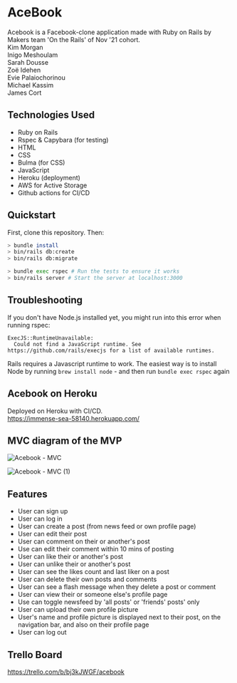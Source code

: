 # AceBook

Acebook is a Facebook-clone application made with Ruby on Rails by Makers team 'On the Rails' of Nov '21 cohort.\
Kim Morgan\
Inigo Meshoulam\
Sarah Dousse\
Zoë Idehen\
Evie Palaiochorinou\
Michael Kassim\
James Cort

## Technologies Used

- Ruby on Rails
- Rspec & Capybara (for testing)
- HTML
- CSS
- Bulma (for CSS)
- JavaScript
- Heroku (deployment)
- AWS for Active Storage
- Github actions for CI/CD

## Quickstart

First, clone this repository. Then:

```bash
> bundle install
> bin/rails db:create
> bin/rails db:migrate

> bundle exec rspec # Run the tests to ensure it works
> bin/rails server # Start the server at localhost:3000
```

## Troubleshooting

If you don't have Node.js installed yet, you might run into this error when running rspec:

```
ExecJS::RuntimeUnavailable:
  Could not find a JavaScript runtime. See https://github.com/rails/execjs for a list of available runtimes.
 ```

Rails requires a Javascript runtime to work. The easiest way is to install Node by running `brew install node` - and then run `bundle exec rspec` again

## Acebook on Heroku
Deployed on Heroku with CI/CD.\
https://immense-sea-58140.herokuapp.com/

## MVC diagram of the MVP
![Acebook - MVC](https://user-images.githubusercontent.com/44344660/151557855-64085525-0375-40fc-87c1-28f4595e7455.jpg)

![Acebook - MVC (1)](https://user-images.githubusercontent.com/44344660/151558005-60144c1d-5166-4c18-a3d5-24a8be0d6fde.jpg)

## Features

- User can sign up
- User can log in
- User can create a post (from news feed or own profile page)
- User can edit their post
- User can comment on their or another's post
- Use can edit their comment within 10 mins of posting
- User can like their or another's post
- User can unlike their or another's post
- User can see the likes count and last liker on a post
- User can delete their own posts and comments
- User can see a flash message when they delete a post or comment
- User can view their or someone else's profile page
- Use can toggle newsfeed by 'all posts' or 'friends' posts' only
- User can upload their own profile picture
- User's name and profile picture is displayed next to their post, on the navigation bar, and also on their profile page
- User can log out

## Trello Board
https://trello.com/b/bj3kJWGF/acebook
